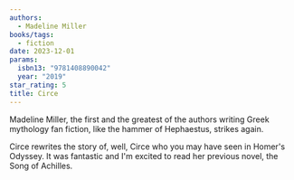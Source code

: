 ```yaml
---
authors:
  - Madeline Miller
books/tags:
  - fiction
date: 2023-12-01
params:
  isbn13: "9781408890042"
  year: "2019"
star_rating: 5
title: Circe
---
```


Madeline Miller, the first and the greatest of the authors writing Greek
mythology fan fiction, like the hammer of Hephaestus, strikes again.

Circe rewrites the story of, well, Circe who you may have seen in Homer's
Odyssey. It was fantastic and I'm excited to read her previous novel, the Song
of Achilles.

<!--more-->

